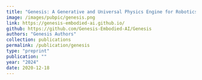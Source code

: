```yaml
---
title: "Genesis: A Generative and Universal Physics Engine for Robotics and Beyond"
image: /images/pubpic/genesis.png
link: https://genesis-embodied-ai.github.io/
github: https://github.com/Genesis-Embodied-AI/Genesis
authors: "Genesis Authors"
collection: publications
permalink: /publication/genesis
type: "preprint"
publication: ""
year: "2024"
date: 2020-12-18
---
```


